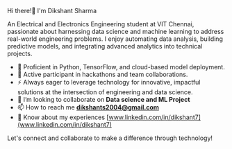 Hi there!👋 I'm Dikshant Sharma 

An Electrical and Electronics Engineering student at VIT Chennai, passionate about harnessing data science and machine learning to address real-world engineering problems. I enjoy automating data analysis, building predictive models, and integrating advanced analytics into technical projects.

- 🔧 Proficient in Python, TensorFlow, and cloud-based model deployment.
- 🚀 Active participant in hackathons and team collaborations.
- ⚡ Always eager to leverage technology for innovative, impactful solutions at the intersection of engineering and data science.
- 👯 I’m looking to collaborate on **Data science and ML Project**
- 📫 How to reach me **dikshants2004@gmail.com**
- 📄 Know about my experiences [www.linkedin.com/in/dikshant7](www.linkedin.com/in/dikshant7)

Let's connect and collaborate to make a difference through technology!
